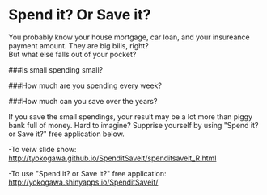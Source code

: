 # Spend it? Or Save it?

You probably know your house mortgage, car loan, and your insureance payment amount.
They are big bills, right?   
But what else falls out of your pocket?

###Is small spending small?

###How much are you spending every week?

###How much can you save over the years?

If you save the small spendings, your result may be a lot more than piggy bank full of money.
Hard to imagine? Supprise yourself by using "Spend it? or Save it?" free application below. 

-To veiw slide show:
http://tyokogawa.github.io/SpenditSaveit/spenditsaveit_R.html

-To use "Spend it? or Save it?" free application:
http://yokogawa.shinyapps.io/SpenditSaveit/

